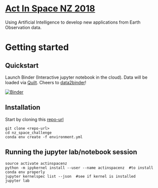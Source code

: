 # [Act In Space NZ 2018](https://actinspace.nz/)

Using Artificial Intelligence to develop new applications from Earth Observation data.

# Getting started

## Quickstart

Launch Binder (Interactive jupyter notebook in the cloud).
Data will be loaded via [Quilt](https://github.com/quiltdata/quilt). Cheers to [data2binder](https://github.com/quiltdata/data2binder)!

[![Binder](https://mybinder.org/badge.svg)](https://mybinder.org/v2/gh/weiji14/actinspacenz/master)

## Installation

Start by cloning this [repo-url](/../../)

    git clone <repo-url>
    cd nz_space_challenge
    conda env create -f environment.yml

## Running the jupyter lab/notebook session

    source activate actinspacenz
    python -m ipykernel install --user --name actinspacenz  #to install conda env properly
    jupyter kernelspec list --json  #see if kernel is installed
    jupyter lab
